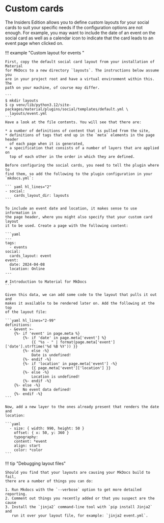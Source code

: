 # Custom cards <!-- md:sponsors -->

The Insiders Edition allows you to define custom layouts for your social cards
to suit your specific needs if the configuration options are not enough.
For example, you may want to include the date of an event on the social
card as well as a calendar icon to indicate that the card leads to an
event page when clicked on.

!!! example "Custom layout for events <!-- md:sponsors -->"

    First, copy the default social card layout from your installation of Material
    for MkDocs to a new directory `layouts`. The instructions below assume you
    are in your project root and have a virtual environment within this. The
    path on your machine, of course may differ.

    ```
    $ mkdir layouts
    $ cp venv/lib/python3.12/site-packages/material/plugins/social/templates/default.yml \
      layouts/event.yml
    ```
    Have a look at the file contents. You will see that there are:

    * a number of definitions of content that is pulled from the site,
    * definitions of tags that end up in the `meta` elements in the page header
      of each page when it is generated,
    * a specification that consists of a number of layers that are applied on
      top of each other in the order in which they are defined.

    Before configuring the social cards, you need to tell the plugin where to
    find them, so add the following to the plugin configuration in your
    `mkdocs.yml`:

    ``` yaml hl_lines="2"
    - social:
        cards_layout_dir: layouts
    ```

    To include an event date and location, it makes sense to use information in
    the page header, where you might also specify that your custom card layout
    it to be used. Create a page with the following content:

    ```yaml
    ---
    tags:
      - events
    social:
      cards_layout: event
    event:
      date: 2024-04-08
      location: Online
    ---

    # Introduction to Material for MkDocs
    ```

    Given this data, we can add some code to the layout that pulls it out and
    makes it available to be rendered later on. Add the following at the top
    of the layout file:

    ```yaml hl_lines="2-99"
    definitions:
      - &event >-
        {%- if 'event' in page.meta %}
            {%- if 'date' in page.meta['event'] %}
                {{ "%s - " | format(page.meta['event']['date'].strftime('%d %B %Y')) }}
            {%- else -%}
                Date is undefined!
            {%- endif -%}
            {%- if 'location' in page.meta['event'] -%}
                {{ page.meta['event']['location'] }}
            {%- else -%}
                Location is undefined!
            {%- endif -%}
        {%- else -%}
            No event data defined!
        {%- endif -%}
    ```

    Now, add a new layer to the ones already present that renders the date and
    location:

    ```yaml
      - size: { width: 990, height: 50 }
        offset: { x: 50, y: 360 }
        typography:
        content: *event
        align: start
        color: *color
    ```

!!! tip "Debugging layout files"

    Should you find that your layouts are causing your MkDocs build to fail,
    there are a number of things you can do:

    1. Run Mkdocs with the `--verbose` option to get more detailed reporting.
    2. Comment out things you recently added or that you suspect are the cause
    3. Install the `jinja2` command-line tool with `pip install Jinja2` and
       run it over your layout file, for example: `jinja2 event.yml`.